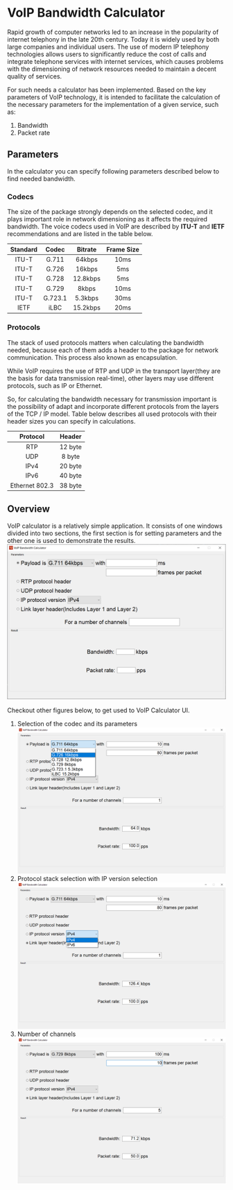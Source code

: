 # VoIP Bandwidth Calculator

Rapid growth of computer networks led to an increase in the popularity of
internet telephony in the late 20th century. Today it is widely used by both large
companies and individual users. The use of modern IP telephony technologies
allows users to significantly reduce the cost of calls and integrate telephone services
with internet services, which causes problems with the dimensioning of network
resources needed to maintain a decent quality of services.

For such needs a calculator has been implemented. Based
on the key parameters of VoIP technology, it is intended to facilitate the calculation
of the necessary parameters for the implementation of a given service, such as:

1. Bandwidth
2. Packet rate


## Parameters
In the calculator you can specify following parameters described below to find needed bandwidth.

### Codecs
The size of the package strongly depends on the selected codec, and it plays important role in network 
dimensioning as it affects the required bandwidth.
The voice codecs used in VoIP are described by **ITU-T** and **IETF** recommendations and are listed in the
table below.

Standard | Codec | Bitrate | Frame Size |
:------------: | :------------: | :------------: | :------------: |
ITU-T     | G.711   | 64kbps    | 10ms  |
ITU-T     | G.726   | 16kbps    | 5ms   |
ITU-T     | G.728   | 12.8kbps  | 5ms |
ITU-T     | G.729   | 8kbps     | 10ms |
ITU-T     | G.723.1 | 5.3kbps   | 30ms  |
IETF      | iLBC    | 15.2kbps  | 20ms |

### Protocols
The stack of used protocols matters when calculating the bandwidth needed,
because each of them adds a header to the package for network communication. This process also known as encapsulation.

While VoIP requires the use of RTP and
UDP in the transport layer(they are the basis for data transmission
real-time), other layers may use different protocols, such as
IP or Ethernet.

So, for calculating the bandwidth necessary for transmission important is the possibility of
adapt and incorporate different protocols from the layers of the TCP / IP model. Table 
below describes all used protocols with their header sizes you can specify in calculations.

Protocol | Header |
:------------: | :------------: |
RTP             | 12 byte|
UDP             | 8 byte|
IPv4            | 20 byte|
IPv6            | 40 byte|
Ethernet 802.3  | 38 byte|

## Overview

VoIP calculator is a relatively simple application. It consists of one windows
divided into two sections, the first section is for setting parameters and the other one
is used to demonstrate the results.
![VoIP Calculator main window](dependency/ReadmeImages/MainWindow.PNG "Figure_1")

Checkout other figures below, to get used to VoIP Calculator UI.

1. Selection of the codec and its parameters
![VoIP Calculator codecs](dependency/ReadmeImages/CodecWindow.png "Figure_2")
2. Protocol stack selection with IP version selection
![VoIP Calculator protocols for IP](dependency/ReadmeImages/ProtocolWindow.png)
3. Number of channels
![VoIP Calculator number of channels](dependency/ReadmeImages/CahnnelWindow.png)
